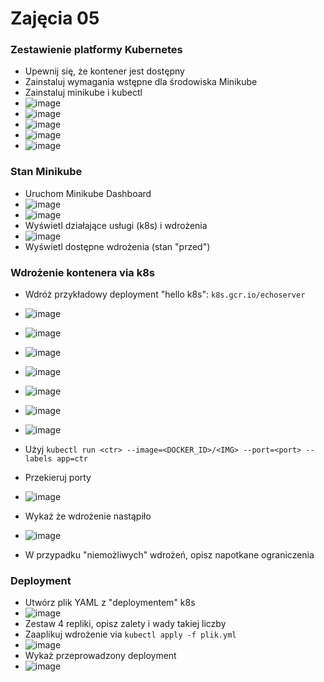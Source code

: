 # Zajęcia 05
 
### Zestawienie platformy Kubernetes

* Upewnij się, że kontener jest dostępny
* Zainstaluj wymagania wstępne dla środowiska Minikube
* Zainstaluj minikube i kubectl
* ![image](ss/ss1.png)
* ![image](ss/ss2.png)
* ![image](ss/ss3.png)
* ![image](ss/ss4.png)
* ![image](ss/ss5.png)

### Stan Minikube
* Uruchom Minikube Dashboard
* ![image](ss/ss6.png)
* ![image](ss/ss7.png)
* Wyświetl działające usługi (k8s) i wdrożenia
* ![image](ss/ss8.png)
* Wyświetl dostępne wdrożenia (stan "przed")

### Wdrożenie kontenera via k8s
* Wdróż przykładowy deployment "hello k8s": ```k8s.gcr.io/echoserver```
* ![image](ss/ss9.png)
* ![image](ss/ss10.png)
* ![image](ss/ss11.png)
* ![image](ss/ss12.png)
* ![image](ss/ss13.png)
* ![image](ss/ss14.png)
* ![image](ss/ss15.png)
* Użyj ```kubectl run <ctr> --image=<DOCKER_ID>/<IMG> --port=<port> --labels app=ctr```
* Przekieruj porty
* ![image](ss/ss16.png)
* Wykaż że wdrożenie nastąpiło
* ![image](ss/ss17.png)

* W przypadku "niemożliwych" wdrożeń, opisz napotkane ograniczenia

### Deployment
* Utwórz plik YAML z "deploymentem" k8s
* ![image](ss/ss20.png)
* Zestaw 4 repliki, opisz zalety i wady takiej liczby
* Zaaplikuj wdrożenie via ```kubectl apply -f plik.yml```
* ![image](ss/ss18.png)
* Wykaż przeprowadzony deployment
* ![image](ss/ss19.png)

